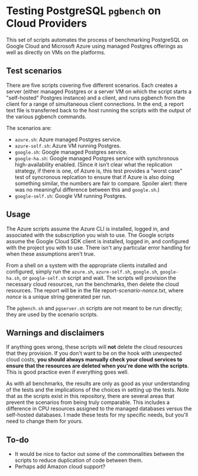 Testing PostgreSQL `pgbench` on Cloud Providers
===============================================

This set of scripts automates the process of benchmarking PostgreSQL on Google Cloud and Microsoft Azure using managed Postgres offerings as well as directly on VMs on the platforms.

Test scenarios
--------------

There are five scripts covering five different scenarios. Each creates a server (either managed Postgres or a server VM on which the script starts a "self-hosted" Postgres instance) and a client, and runs pgbench from the client for a range of simultaneous client connections. In the end, a report text file is transferred back to the host running the scripts with the output of the various pgbench commands.

The scenarios are:

 - `azure.sh`: Azure managed Postgres service.
 - `azure-self.sh`: Azure VM running Postgres.
 - `google.sh`: Google managed Postgres service.
 - `google-ha.sh`: Google managed Postgres service with synchronous high-availability enabled. (Since it isn't clear what the replication strategy, if there is one, of Azure is, this test provides a "worst case" test of syncronous replcation to ensure that if Azure is also doing something similar, the numbers are fair to compare. Spoiler alert: there was no meaningful difference between this and `google.sh`.)
 - `google-self.sh`: Google VM running Postgres.

Usage
-----

The Azure scripts assume the Azure CLI is installed, logged in, and associated with the subscription you wish to use. The Google scripts assume the Google Cloud SDK client is installed, logged in, and configured with the project you with to use. There isn't any particular error handling for when these assumptions aren't true.

From a shell on a system with the appropriate clients installed and configured, simply run the `azure.sh`, `azure-self.sh`, `google.sh`, `google-ha.sh`, or `google-self.sh` script and wait. The scripts will provision the necessary cloud resources, run the benchmarks, then delete the cloud resources. The report will be in the file report-*scenario*-*nonce*.txt, where *nonce* is a unique string generated per run.

The `pgbench.sh` and `pgserver.sh` scripts are not meant to be run directly; they are used by the scenario scripts.

Warnings and disclaimers
------------------------

If anything goes wrong, these scripts will **not** delete the cloud resources that they provision. If you don't want to be on the hook with unexpected cloud costs, **you should always manually check your cloud services to ensure that the resources are deleted when you're done with the scripts**. This is good practice even if everything goes well.

As with all benchmarks, the results are only as good as your understanding of the tests and the implications of the choices in setting up the tests. Note that as the scripts exist in this repository, there are several areas that prevent the scenarios from being truly comparable. This includes a difference in CPU resources assigned to the managed databases versus the self-hosted databases. I made these tests for my specific needs, but you'll need to change them for yours.

To-do
-----

 - It would be nice to factor out some of the commonalities between the scripts to reduce duplication of code between them.
 - Perhaps add Amazon cloud support?
